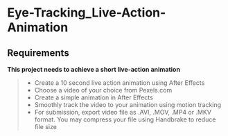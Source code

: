 # Eye-Tracking_Live-Action-Animation
## Requirements
**This project needs to achieve a short live-action animation**
> * Create a 10 second live action animation using After Effects
> * Choose a video of your choice from Pexels.com
> * Create a simple animation in After Effects
> * Smoothly track the video to your animation using motion tracking
> * For submission, export video file as .AVI, .MOV, .MP4 or .MKV format. You may
    compress your file using Handbrake to reduce file size 
